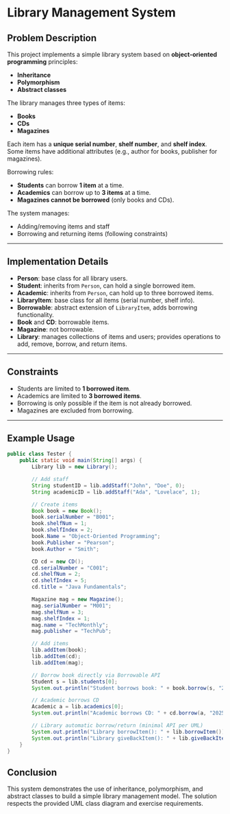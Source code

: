 # Library Management System

## Problem Description
This project implements a simple library system based on **object-oriented programming** principles:
- **Inheritance**
- **Polymorphism**
- **Abstract classes**

The library manages three types of items:
- **Books**
- **CDs**
- **Magazines**

Each item has a **unique serial number**, **shelf number**, and **shelf index**.  
Some items have additional attributes (e.g., author for books, publisher for magazines).

Borrowing rules:
- **Students** can borrow **1 item** at a time.
- **Academics** can borrow up to **3 items** at a time.
- **Magazines cannot be borrowed** (only books and CDs).

The system manages:
- Adding/removing items and staff
- Borrowing and returning items (following constraints)

---


## Implementation Details
- **Person**: base class for all library users.
- **Student**: inherits from `Person`, can hold a single borrowed item.
- **Academic**: inherits from `Person`, can hold up to three borrowed items.
- **LibraryItem**: base class for all items (serial number, shelf info).
- **Borrowable**: abstract extension of `LibraryItem`, adds borrowing functionality.
- **Book** and **CD**: borrowable items.
- **Magazine**: not borrowable.
- **Library**: manages collections of items and users; provides operations to add, remove, borrow, and return items.

---

## Constraints
- Students are limited to **1 borrowed item**.
- Academics are limited to **3 borrowed items**.
- Borrowing is only possible if the item is not already borrowed.
- Magazines are excluded from borrowing.

---

## Example Usage
```java
public class Tester {
    public static void main(String[] args) {
        Library lib = new Library();

        // Add staff
        String studentID = lib.addStaff("John", "Doe", 0);
        String academicID = lib.addStaff("Ada", "Lovelace", 1);

        // Create items
        Book book = new Book();
        book.serialNumber = "B001";
        book.shelfNum = 1;
        book.shelfIndex = 2;
        book.Name = "Object-Oriented Programming";
        book.Publisher = "Pearson";
        book.Author = "Smith";

        CD cd = new CD();
        cd.serialNumber = "C001";
        cd.shelfNum = 2;
        cd.shelfIndex = 5;
        cd.title = "Java Fundamentals";

        Magazine mag = new Magazine();
        mag.serialNumber = "M001";
        mag.shelfNum = 3;
        mag.shelfIndex = 1;
        mag.name = "TechMonthly";
        mag.publisher = "TechPub";

        // Add items
        lib.addItem(book);
        lib.addItem(cd);
        lib.addItem(mag);

        // Borrow book directly via Borrowable API
        Student s = lib.students[0];
        System.out.println("Student borrows book: " + book.borrow(s, "2025-08-20"));

        // Academic borrows CD
        Academic a = lib.academics[0];
        System.out.println("Academic borrows CD: " + cd.borrow(a, "2025-08-21"));

        // Library automatic borrow/return (minimal API per UML)
        System.out.println("Library borrowItem(): " + lib.borrowItem());
        System.out.println("Library giveBackItem(): " + lib.giveBackItem());
    }
}
```
## Conclusion

This system demonstrates the use of inheritance, polymorphism, and abstract classes to build a simple library management model. The solution respects the provided UML class diagram and exercise requirements.